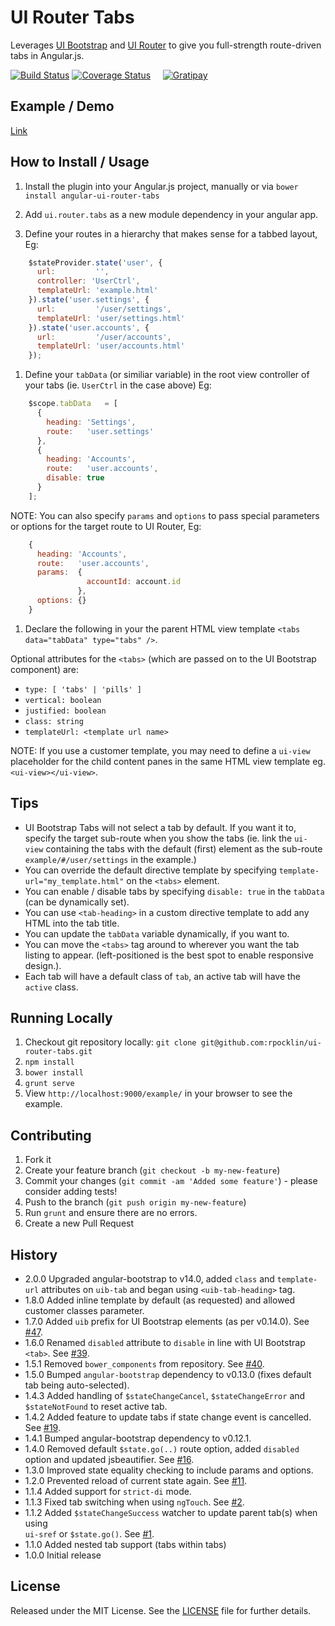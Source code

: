 # UI Router Tabs

Leverages [UI Bootstrap](http://angular-ui.github.io/bootstrap/) and [UI Router](https://github.com/angular-ui/ui-router) to give you full-strength route-driven tabs in Angular.js.

[![Build Status](https://secure.travis-ci.org/rpocklin/ui-router-tabs.svg)](http:/travis-ci.org/rpocklin/ui-router-tabs)
[![Coverage Status](https://coveralls.io/repos/rpocklin/ui-router-tabs/badge.svg)](https://coveralls.io/r/rpocklin/ui-router-tabs)
&nbsp;&nbsp;&nbsp;
[![Gratipay](https://img.shields.io/gratipay/rpocklin.svg)](https://gratipay.com/rpocklin/)


## Example / Demo
[Link](http://rpocklin.github.io/ui-router-tabs/example/index.html)

## How to Install / Usage

1. Install the plugin into your Angular.js project, manually or via `bower install angular-ui-router-tabs`
1. Add `ui.router.tabs` as a new module dependency in your angular app.

1. Define your routes in a hierarchy that makes sense for a tabbed layout, Eg:
  ```javascript
      $stateProvider.state('user', {
        url:         '',
        controller: 'UserCtrl',
        templateUrl: 'example.html'
      }).state('user.settings', {
        url:         '/user/settings',
        templateUrl: 'user/settings.html'
      }).state('user.accounts', {
        url:         '/user/accounts',
        templateUrl: 'user/accounts.html'
      });
  ```

1. Define your `tabData` (or similiar variable) in the root view controller of your tabs (ie. `UserCtrl` in the case above) Eg:
  ```javascript
      $scope.tabData   = [
        {
          heading: 'Settings',
          route:   'user.settings'
        },
        {
          heading: 'Accounts',
          route:   'user.accounts',
          disable: true
        }
      ];
  ```

  NOTE: You can also specify `params` and `options` to pass special parameters or options for the target route to UI Router, Eg:
  ```javascript
      {
        heading: 'Accounts',
        route:   'user.accounts',
        params:  {
                   accountId: account.id
                 },
        options: {}
      }
  ```

1. Declare the following in your the parent HTML view template `<tabs data="tabData" type="tabs" />`.

  Optional attributes for the `<tabs>` (which are passed on to the UI Bootstrap component) are:

  * `type: [ 'tabs' | 'pills' ]`
  * `vertical: boolean`
  * `justified: boolean`
  * `class: string`
  * `templateUrl: <template url name>`

  NOTE: If you use a customer template, you may need to define a `ui-view` placeholder for the child content panes in the same HTML view template eg. `<ui-view></ui-view>`.

## Tips

* UI Bootstrap Tabs will not select a tab by default.  If you want it to, specify the target sub-route when you
  show the tabs (ie. link the `ui-view` containing the tabs with the default (first) element as the sub-route `example/#/user/settings` in the example.)
* You can override the default directive template by specifying `template-url="my_template.html"` on the `<tabs>` element.
* You can enable / disable tabs by specifying `disable: true` in the `tabData` (can be dynamically set).
* You can use `<tab-heading>` in a custom directive template to add any HTML into the tab title.
* You can update the `tabData` variable dynamically, if you want to.
* You can move the `<tabs>` tag around to wherever you want the tab listing to appear.  (left-positioned is the best spot to enable responsive design.).
* Each tab will have a default class of `tab`, an active tab will have the `active` class.


## Running Locally

1. Checkout git repository locally: `git clone git@github.com:rpocklin/ui-router-tabs.git`
1. `npm install`
1. `bower install`
1. `grunt serve`
1. View `http://localhost:9000/example/` in your browser to see the example.


## Contributing

1. Fork it
2. Create your feature branch (`git checkout -b my-new-feature`)
3. Commit your changes (`git commit -am 'Added some feature'`) - please consider adding tests!
4. Push to the branch (`git push origin my-new-feature`)
5. Run `grunt` and ensure there are no errors.
6. Create a new Pull Request


## History
* 2.0.0 Upgraded angular-bootstrap to v14.0, added `class` and `template-url` attributes on `uib-tab` and began using `<uib-tab-heading>` tag.
* 1.8.0 Added inline template by default (as requested) and allowed customer classes parameter.
* 1.7.0 Added `uib` prefix for UI Bootstrap elements (as per v0.14.0).    See [#47](/../../pull/47).
* 1.6.0 Renamed `disabled` attribute to `disable` in line with UI Bootstrap `<tab>`.  See [#39](/../../issues/39).
* 1.5.1 Removed `bower_components` from repository.  See [#40](/../../pull/40).
* 1.5.0 Bumped `angular-bootstrap` dependency to v0.13.0 (fixes default tab being auto-selected).
* 1.4.3 Added handling of `$stateChangeCancel`, `$stateChangeError` and `$stateNotFound` to reset active tab.
* 1.4.2 Added feature to update tabs if state change event is cancelled.  See [#19](/../../pull/19).
* 1.4.1 Bumped angular-bootstrap dependency to v0.12.1.
* 1.4.0 Removed default `$state.go(..)` route option, added `disabled` option and updated jsbeautifier.  See [#16](/../../pull/16).
* 1.3.0 Improved state equality checking to include params and options.
* 1.2.0 Prevented reload of current state again.  See [#11](/../../pull/11).
* 1.1.4 Added support for `strict-di` mode.
* 1.1.3 Fixed tab switching when using `ngTouch`.  See [#2](/../../issues/2).
* 1.1.2 Added `$stateChangeSuccess` watcher to update parent tab(s) when using <br/>`ui-sref` or `$state.go()`.  See [#1](/../../issues/1).
* 1.1.0 Added nested tab support (tabs within tabs)
* 1.0.0 Initial release

## License

Released under the MIT License. See the [LICENSE][license] file for further details.

[license]: https://github.com/rpocklin/ui-router-tabs/blob/master/LICENSE
